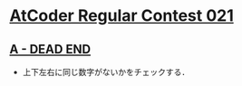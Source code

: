 # [AtCoder Regular Contest 021](https://atcoder.jp/contests/arc021/tasks)

## [A - DEAD END](https://atcoder.jp/contests/arc021/tasks/arc021_1)
- 上下左右に同じ数字がないかをチェックする．

